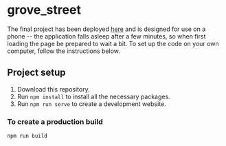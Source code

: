 # grove_street
The final project has been deployed [here](https://grove-street-cemetery-tour.herokuapp.com/) and is designed for use on a phone -- the application falls asleep after a few minutes, so when first loading the page be prepared to wait a bit. To set up the code on your own computer, follow the instructions below.  

## Project setup
1. Download this repository. 
2. Run `npm install` to install all the necessary packages.
3. Run `npm run serve` to create a development website.

### To create a production build
```
npm run build
```
